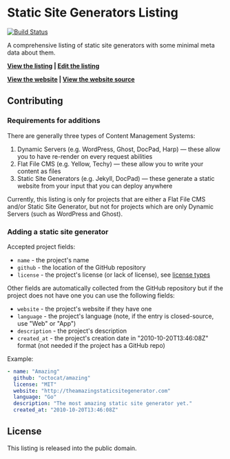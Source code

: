 # Static Site Generators Listing

[![Build Status](https://api.travis-ci.org/jaspervdj/static-site-generator-comparison.svg?branch=master)](https://travis-ci.org/jaspervdj/static-site-generator-comparison)

A comprehensive listing of static site generators with some minimal meta data about them.

**[View the listing](https://github.com/jaspervdj/static-site-generator-comparison/blob/master/list.yaml) | [Edit the listing](https://github.com/jaspervdj/static-site-generator-comparison/edit/master/list.yaml)**

**[View the website](http://staticsitegenerators.net) | [View the website source](https://github.com/bevry/staticsitegenerators)**


## Contributing

### Requirements for additions

There are generally three types of Content Management Systems:

1. Dynamic Servers (e.g. WordPress, Ghost, DocPad, Harp) — these allow you to have re-render on every request abilities
2. Flat File CMS (e.g. Yellow, Techy) — these allow you to write your content as files
3. Static Site Generators (e.g. Jekyll, DocPad) — these generate a static website from your input that you can deploy anywhere

Currently, this listing is only for projects that are either a Flat File CMS and/or Static Site Generator, but not for projects which are only Dynamic Servers (such as WordPress and Ghost).

### Adding a static site generator

Accepted project fields:

* `name` - the project's name
* `github` - the location of the GitHub repository
* `license` - the project's license (or lack of license), see [license types](https://github.com/jaspervdj/static-site-generator-comparison/blob/master/list.yaml)

Other fields are automatically collected from the GitHub repository but if the project does not have one you can use the following fields:

* `website` - the project's website if they have one
* `language` - the project's language (note, if the entry is closed-source, use "Web" or "App")
* `description` - the project's description
* `created_at` - the project's creation date in "2010-10-20T13:46:08Z" format (not needed if the project has a GitHub repo)

Example:

``` yaml
- name: "Amazing"
  github: "octocat/amazing"
  license: "MIT"
  website: "http://theamazingstaticsitegenerator.com"
  language: "Go"
  description: "The most amazing static site generator yet."
  created_at: "2010-10-20T13:46:08Z"
```

## License

This listing is released into the public domain.
